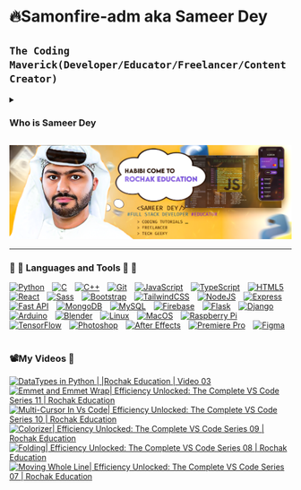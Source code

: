 # 🔥Samonfire-adm aka Sameer Dey

## **`The Coding Maverick(Developer/Educator/Freelancer/Content Creator)`**

<details style="display:inline">
<summary><h3>Who is Sameer Dey </h3></summary>
👋 Hello there! I'm Sameer Dey, a passionate educator who loves sharing knowledge both online and offline. With a background in teaching, I've had the privilege of guiding over 1000 students through various learning platforms and in-person sessions.

💻 As a seasoned full stack developer, I bring expertise in a range of programming languages, including Python, C, C++, and JavaScript. My journey in software development has equipped me with hands-on experience in building robust web applications and honing my skills across the entire stack.

🎓 Teaching is not just a profession for me; it's a calling. I find immense joy in simplifying complex concepts, fostering a love for learning, and empowering students to reach their full potential. Whether it's through structured courses, one-on-one mentoring, or engaging workshops, I strive to make learning an enjoyable and enriching experience.

🚀 Alongside teaching, I also delve into freelancing projects, leveraging my technical skills to solve real-world problems and contribute to exciting ventures. This side hustle allows me to stay updated with industry trends, collaborate with diverse teams, and continuously sharpen my expertise.

</details>

![and I am a educator and a Freelancer](https://github.com/samonfire-adm/samonfire-adm/blob/main/Untitled-1.png)

---

### 🦾 🧰 Languages and Tools 🔨 🧰

<p align="left">
<a style="padding-right:10px" href="https://www.python.org/" target="_blank" rel="noreferrer"><img src="https://raw.githubusercontent.com/danielcranney/readme-generator/main/public/icons/skills/python-colored.svg" width="36" height="36" alt="Python" /></a>
<a style="padding-right:10px" style="padding-right:10px" href="https://docs.microsoft.com/en-us/cpp/?view=msvc-170" target="_blank" rel="noreferrer"><img src="https://raw.githubusercontent.com/danielcranney/readme-generator/main/public/icons/skills/c-colored.svg" width="36" height="36" alt="C" /></a>
<a style="padding-right:10px" style="padding-right:10px" href="https://docs.microsoft.com/en-us/cpp/?view=msvc-170" target="_blank" rel="noreferrer"><img src="https://raw.githubusercontent.com/danielcranney/readme-generator/main/public/icons/skills/cplusplus-colored.svg" width="36" height="36" alt="C++" /></a>
<a style="padding-right:10px" href="https://git-scm.com/" target="_blank" rel="noreferrer"><img src="https://raw.githubusercontent.com/danielcranney/readme-generator/main/public/icons/skills/git-colored.svg" width="36" height="36" alt="Git" /></a>
<a style="padding-right:10px" href="https://developer.mozilla.org/en-US/docs/Web/JavaScript" target="_blank" rel="noreferrer"><img src="https://raw.githubusercontent.com/danielcranney/readme-generator/main/public/icons/skills/javascript-colored.svg" width="36" height="36" alt="JavaScript" /></a>
<a style="padding-right:10px" href="https://www.typescriptlang.org/" target="_blank" rel="noreferrer"><img src="https://raw.githubusercontent.com/danielcranney/readme-generator/main/public/icons/skills/typescript-colored.svg" width="36" height="36" alt="TypeScript" /></a>
<a style="padding-right:10px" href="https://developer.mozilla.org/en-US/docs/Glossary/HTML5" target="_blank" rel="noreferrer"><img src="https://raw.githubusercontent.com/danielcranney/readme-generator/main/public/icons/skills/html5-colored.svg" width="36" height="36" alt="HTML5" /></a>
<a style="padding-right:10px" href="https://reactjs.org/" target="_blank" rel="noreferrer"><img src="https://raw.githubusercontent.com/danielcranney/readme-generator/main/public/icons/skills/react-colored.svg" width="36" height="36" alt="React" /></a>
<a style="padding-right:10px" href="https://sass-lang.com/" target="_blank" rel="noreferrer"><img src="https://raw.githubusercontent.com/danielcranney/readme-generator/main/public/icons/skills/sass-colored.svg" width="36" height="36" alt="Sass" /></a>
<a style="padding-right:10px" href="https://getbootstrap.com/" target="_blank" rel="noreferrer"><img src="https://raw.githubusercontent.com/danielcranney/readme-generator/main/public/icons/skills/bootstrap-colored.svg" width="36" height="36" alt="Bootstrap" /></a>
<a style="padding-right:10px" href="https://tailwindcss.com/" target="_blank" rel="noreferrer"><img src="https://raw.githubusercontent.com/danielcranney/readme-generator/main/public/icons/skills/tailwindcss-colored.svg" width="36" height="36" alt="TailwindCSS" /></a>
<a style="padding-right:10px" href="https://nodejs.org/en/" target="_blank" rel="noreferrer"><img src="https://raw.githubusercontent.com/danielcranney/readme-generator/main/public/icons/skills/nodejs-colored.svg" width="36" height="36" alt="NodeJS" /></a>
<a style="padding-right:10px" href="https://expressjs.com/" target="_blank" rel="noreferrer"><img src="https://raw.githubusercontent.com/danielcranney/readme-generator/main/public/icons/skills/express-colored.svg" width="36" height="36" alt="Express" /></a>
<a style="padding-right:10px" href="https://fastapi.tiangolo.com/" target="_blank" rel="noreferrer"><img src="https://raw.githubusercontent.com/danielcranney/readme-generator/main/public/icons/skills/fastapi-colored.svg" width="36" height="36" alt="Fast API" /></a>
<a style="padding-right:10px" href="https://www.mongodb.com/" target="_blank" rel="noreferrer"><img src="https://raw.githubusercontent.com/danielcranney/readme-generator/main/public/icons/skills/mongodb-colored.svg" width="36" height="36" alt="MongoDB" /></a>
<a style="padding-right:10px" href="https://www.mysql.com/" target="_blank" rel="noreferrer"><img src="https://raw.githubusercontent.com/danielcranney/readme-generator/main/public/icons/skills/mysql-colored.svg" width="36" height="36" alt="MySQL" /></a>
<a style="padding-right:10px" href="https://firebase.google.com/" target="_blank" rel="noreferrer"><img src="https://raw.githubusercontent.com/danielcranney/readme-generator/main/public/icons/skills/firebase-colored.svg" width="36" height="36" alt="Firebase" /></a>
<a style="padding-right:10px" href="https://flask.palletsprojects.com/en/2.0.x/" target="_blank" rel="noreferrer"><img src="https://raw.githubusercontent.com/danielcranney/readme-generator/main/public/icons/skills/flask-colored.svg" width="36" height="36" alt="Flask" /></a>
<a style="padding-right:10px" href="https://www.djangoproject.com/" target="_blank" rel="noreferrer"><img src="https://raw.githubusercontent.com/danielcranney/readme-generator/main/public/icons/skills/django-colored.svg" width="36" height="36" alt="Django" /></a>
<a style="padding-right:10px" href="https://store.arduino.cc/?gclid=Cj0KCQjw2eilBhCCARIsAG0Pf8uueBifykWcsSS4LPESeGQfxGVKJYnzV7bz471XfknQJy_1VINVWM8aAkLtEALw_wcB" target="_blank" rel="noreferrer"><img src="https://raw.githubusercontent.com/danielcranney/readme-generator/main/public/icons/skills/arduino-colored.svg" width="36" height="36" alt="Arduino" /></a>
<a style="padding-right:10px" href="https://www.blender.org/" target="_blank" rel="noreferrer"><img src="https://raw.githubusercontent.com/danielcranney/readme-generator/main/public/icons/skills/blender-colored.svg" width="36" height="36" alt="Blender" /></a>
<a style="padding-right:10px" href="https://www.linux.org" target="_blank" rel="noreferrer"><img src="https://raw.githubusercontent.com/danielcranney/readme-generator/main/public/icons/skills/linux-colored.svg" width="36" height="36" alt="Linux" /></a>
<a style="padding-right:10px" href="https://apple.com" target="_blank" rel="noreferrer"><img src="https://raw.githubusercontent.com/danielcranney/readme-generator/main/public/icons/skills/macos-colored.svg" width="36" height="36" alt="MacOS" /></a>
<a style="padding-right:10px" href="https://www.raspberrypi.org/" target="_blank" rel="noreferrer"><img src="https://raw.githubusercontent.com/danielcranney/readme-generator/main/public/icons/skills/raspberrypi-colored.svg" width="36" height="36" alt="Raspberry Pi" /></a>
<a style="padding-right:10px" href="https://www.tensorflow.org/" target="_blank" rel="noreferrer"><img src="https://raw.githubusercontent.com/danielcranney/readme-generator/main/public/icons/skills/tensorflow-colored.svg" width="36" height="36" alt="TensorFlow" /></a>
<a style="padding-right:10px" href="https://www.adobe.com/uk/products/photoshop.html" target="_blank" rel="noreferrer"><img src="https://raw.githubusercontent.com/danielcranney/readme-generator/main/public/icons/skills/photoshop-colored.svg" width="36" height="36" alt="Photoshop" /></a>
<a style="padding-right:10px" href="https://www.adobe.com/uk/products/aftereffects.html" target="_blank" rel="noreferrer"><img src="https://raw.githubusercontent.com/danielcranney/readme-generator/main/public/icons/skills/aftereffects-colored.svg" width="36" height="36" alt="After Effects" /></a>
<a style="padding-right:10px" href="https://www.adobe.com/uk/products/premiere.html" target="_blank" rel="noreferrer"><img src="https://raw.githubusercontent.com/danielcranney/readme-generator/main/public/icons/skills/premierepro-colored.svg" width="36" height="36" alt="Premiere Pro" /></a>
<a style="padding-right:10px" href="https://www.figma.com/" target="_blank" rel="noreferrer"><img src="https://raw.githubusercontent.com/danielcranney/readme-generator/main/public/icons/skills/figma-colored.svg" width="36" height="36" alt="Figma" /></a>
</p>

#

### 📽️My Videos 🎥
<!-- BEGIN YOUTUBE-CARDS -->
[![DataTypes in Python  | |Rochak Education | Video 03](https://ytcards.demolab.com/?id=z0VrZP1LqW0&title=DataTypes+in+Python++%7C+%7CRochak+Education+%7C+Video+03&lang=en&timestamp=1709325510&background_color=%230d1117&title_color=%23ffffff&stats_color=%23dedede&max_title_lines=1&width=250&border_radius=5 "DataTypes in Python  | |Rochak Education | Video 03")](https://www.youtube.com/watch?v=z0VrZP1LqW0)
[![Emmet and Emmet Wrap| Efficiency Unlocked: The Complete VS Code Series 11 | Rochak Education](https://ytcards.demolab.com/?id=LtAd5z6NicA&title=Emmet+and+Emmet+Wrap%7C+Efficiency+Unlocked%3A+The+Complete+VS+Code+Series+11+%7C+Rochak+Education&lang=en&timestamp=1708915500&background_color=%230d1117&title_color=%23ffffff&stats_color=%23dedede&max_title_lines=1&width=250&border_radius=5 "Emmet and Emmet Wrap| Efficiency Unlocked: The Complete VS Code Series 11 | Rochak Education")](https://www.youtube.com/watch?v=LtAd5z6NicA)
[![Multi-Cursor In Vs Code| Efficiency Unlocked: The Complete VS Code Series 10 | Rochak Education](https://ytcards.demolab.com/?id=lhGb2vKnWco&title=Multi-Cursor+In+Vs+Code%7C+Efficiency+Unlocked%3A+The+Complete+VS+Code+Series+10+%7C+Rochak+Education&lang=en&timestamp=1708861511&background_color=%230d1117&title_color=%23ffffff&stats_color=%23dedede&max_title_lines=1&width=250&border_radius=5 "Multi-Cursor In Vs Code| Efficiency Unlocked: The Complete VS Code Series 10 | Rochak Education")](https://www.youtube.com/watch?v=lhGb2vKnWco)
[![Colorizer| Efficiency Unlocked: The Complete VS Code Series 09 | Rochak Education](https://ytcards.demolab.com/?id=elEgu3erfhk&title=Colorizer%7C+Efficiency+Unlocked%3A+The+Complete+VS+Code+Series+09+%7C+Rochak+Education&lang=en&timestamp=1708830011&background_color=%230d1117&title_color=%23ffffff&stats_color=%23dedede&max_title_lines=1&width=250&border_radius=5 "Colorizer| Efficiency Unlocked: The Complete VS Code Series 09 | Rochak Education")](https://www.youtube.com/watch?v=elEgu3erfhk)
[![Folding| Efficiency Unlocked: The Complete VS Code Series 08 | Rochak Education](https://ytcards.demolab.com/?id=w74r3LesunY&title=Folding%7C+Efficiency+Unlocked%3A+The+Complete+VS+Code+Series+08+%7C+Rochak+Education&lang=en&timestamp=1708776911&background_color=%230d1117&title_color=%23ffffff&stats_color=%23dedede&max_title_lines=1&width=250&border_radius=5 "Folding| Efficiency Unlocked: The Complete VS Code Series 08 | Rochak Education")](https://www.youtube.com/watch?v=w74r3LesunY)
[![Moving Whole Line| Efficiency Unlocked: The Complete VS Code Series 07 | Rochak Education](https://ytcards.demolab.com/?id=cxAA1YKp7fw&title=Moving+Whole+Line%7C+Efficiency+Unlocked%3A+The+Complete+VS+Code+Series+07+%7C+Rochak+Education&lang=en&timestamp=1708742710&background_color=%230d1117&title_color=%23ffffff&stats_color=%23dedede&max_title_lines=1&width=250&border_radius=5 "Moving Whole Line| Efficiency Unlocked: The Complete VS Code Series 07 | Rochak Education")](https://www.youtube.com/watch?v=cxAA1YKp7fw)
<!-- END YOUTUBE-CARDS -->
